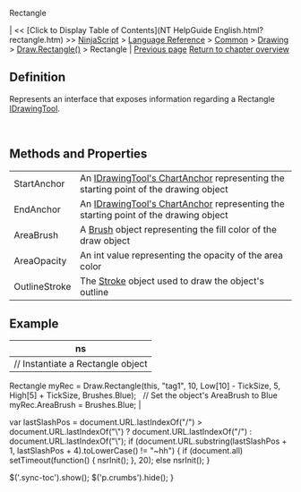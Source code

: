 ﻿










 


Rectangle







| &lt;&lt; [Click to Display Table of Contents](NT HelpGuide English.html?rectangle.htm) &gt;&gt;
 [NinjaScript](ninjascript.htm) &gt; [Language Reference](language_reference_wip.htm) &gt; [Common](common.htm) &gt; [Drawing](drawing.htm) &gt; [Draw.Rectangle()](draw_rectangle.htm) &gt;
Rectangle | [Previous page](draw_rectangle.htm)
[Return to chapter overview](draw_rectangle.htm)










Definition
----------


Represents an interface that exposes information regarding a Rectangle [IDrawingTool](idrawingtool.htm).


 


Methods and Properties
----------------------




|  |  |
| --- | --- |
| StartAnchor | An [IDrawingTool's ChartAnchor](idrawingtool.htm#chartanchor) representing the starting point of the drawing object |
| EndAnchor | An [IDrawingTool's ChartAnchor](idrawingtool.htm#chartanchor) representing the starting point of the drawing object |
| AreaBrush | A [Brush](http://msdn.microsoft.com/en-us/library/system.windows.media.brush(v=vs.110).aspx) object representing the fill color of the draw object |
| AreaOpacity | An int value representing the opacity of the area color |
| OutlineStroke | The [Stroke](stroke_class.htm) object used to draw the object's outline |





Example
-------




| ns |
| --- |
| // Instantiate a Rectangle object
Rectangle myRec = Draw.Rectangle(this, "tag1", 10, Low[10] - TickSize, 5, High[5] + TickSize, Brushes.Blue);
 
// Set the object's AreaBrush to Blue
myRec.AreaBrush = Brushes.Blue;  |






 
 var lastSlashPos = document.URL.lastIndexOf("/") &gt; document.URL.lastIndexOf("\\") ? document.URL.lastIndexOf("/") : document.URL.lastIndexOf("\\");
 if (document.URL.substring(lastSlashPos + 1, lastSlashPos + 4).toLowerCase() != "~hh") {
 if (document.all) setTimeout(function() {
 nsrInit();
 }, 20);
 else nsrInit();
 }
 
 
 $('.sync-toc').show();
 $('p.crumbs').hide();
 }
 
 
 



